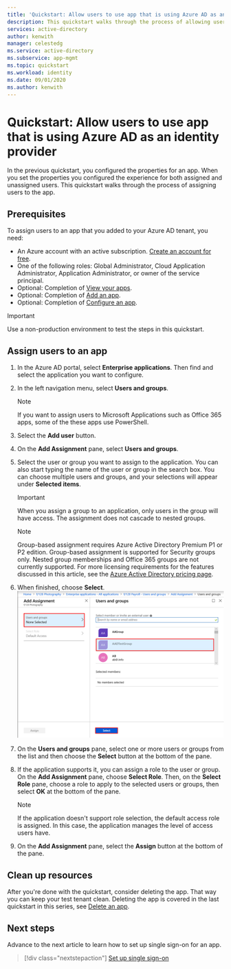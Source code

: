 ```yaml
---
title: 'Quickstart: Allow users to use app that is using Azure AD as an identity provider'
description: This quickstart walks through the process of allowing users to use an app that you have setup to use Azure AD as an identity provider.
services: active-directory
author: kenwith
manager: celestedg
ms.service: active-directory
ms.subservice: app-mgmt
ms.topic: quickstart
ms.workload: identity
ms.date: 09/01/2020
ms.author: kenwith
---
```


# Quickstart: Allow users to use app that is using Azure AD as an identity provider

In the previous quickstart, you configured the properties for an app. When you set the properties you configured the experience for both assigned and unassigned users. This quickstart walks through the process of assigning users to the app.

## Prerequisites

To assign users to an app that you added to your Azure AD tenant, you need:

- An Azure account with an active subscription. [Create an account for free](https://azure.microsoft.com/free/?WT.mc_id=A261C142F).
- One of the following roles: Global Administrator, Cloud Application Administrator, Application Administrator, or owner of the service principal.
- Optional: Completion of [View your apps](view-applications-portal.md).
- Optional: Completion of [Add an app](add-application-portal.md).
- Optional: Completion of [Configure an app](add-application-portal-configure.md).

>[!IMPORTANT]
>Use a non-production environment to test the steps in this quickstart.

## Assign users to an app
1. In the Azure AD portal, select **Enterprise applications**. Then find and select the application you want to configure.
2. In the left navigation menu, select **Users and groups**.
   > [!NOTE]
   > If you want to assign users to Microsoft Applications such as Office 365 apps, some of the these apps use PowerShell. 
3. Select the **Add user** button.
4. On the **Add Assignment** pane, select **Users and groups**.
5. Select the user or group you want to assign to the application. You can also start typing the name of the user or group in the search box. You can choose multiple users and groups, and your selections will appear under **Selected items**.
    > [!IMPORTANT]
    > When you assign a group to an application, only users in the group will have access. The assignment does not cascade to nested groups.

    > [!NOTE]
    > Group-based assignment requires Azure Active Directory Premium P1 or P2 edition. Group-based assignment is supported for Security groups only. Nested group memberships and Office 365 groups are not currently supported. For more licensing requirements for the features discussed in this article, see the [Azure Active Directory pricing page](https://azure.microsoft.com/pricing/details/active-directory). 
6. When finished, choose **Select**.
   ![Assign a user or group to the app](./media/assign-user-or-group-access-portal/assign-users.png)
7. On the **Users and groups** pane, select one or more users or groups from the list and then choose the **Select** button at the bottom of the pane.
8. If the application supports it, you can assign a role to the user or group. On the **Add Assignment** pane, choose **Select Role**. Then, on the **Select Role** pane, choose a role to apply to the selected users or groups, then select **OK** at the bottom of the pane. 
    > [!NOTE]
    > If the application doesn't support role selection, the default access role is assigned. In this case, the application manages the level of access users have.
9. On the **Add Assignment** pane, select the **Assign** button at the bottom of the pane.


## Clean up resources

After you're done with the quickstart, consider deleting the app. That way you can keep your test tenant clean. Deleting the app is covered in the last quickstart in this series, see [Delete an app](delete-application-portal.md).

## Next steps

Advance to the next article to learn how to set up single sign-on for an app.
> [!div class="nextstepaction"]
> [Set up single sign-on](add-application-portal-setup-sso.md)
